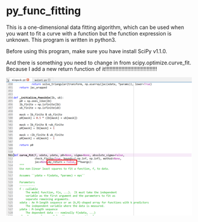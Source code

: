 # py_func_fitting
This is a one-dimensional data fitting algorithm, which can be used when you want to fit a curve with a function but the function expression is unknown. This program is written in python3.

Before using this program, make sure you have install SciPy v1.1.0.

And there is something you need to change in from scipy.optimize.curve_fit. Because I add a new return function of it!!!!!!!!!!!!!!!!!!!!!!!!!!!!!!!!!!!


![1](https://github.com/shashadehuajiang/py_func_fitting/blob/master/pics/1.PNG)

